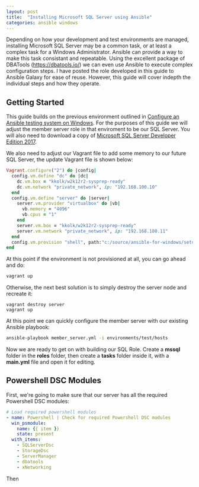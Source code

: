 ```yaml
---
layout: post
title:  "Installing Microsoft SQL Server using Ansible"
categories: ansible windows
---
```


Depending on how your development and test environments are managed, installing Microsoft SQL Server may be a common task, or at least a complex task for a Windows Administrator.   Ansible can provide a way to make this task consistant and repeatable.  Using the excellent package of DBATools (https://dbatools.io/) we can even use Ansible to execute complex configuration steps.  I have posted the role developed in this guide to Ansible Galaxy for ease of reuse.  However, this guide will cover indepth the individual steps and how they operate.
<!--more-->

## Getting Started

This guide builds on the previous environment outlined in [Configure an Ansible testing system on Windows](https://www.frostbyte.us/configure-an-ansible-testing-system-on-windows-part-1/).  For the purposes of this guide we will adjust the member server role in that enviroment to be our SQL Server.  You will also need to download a copy of [Microsoft SQL Server Developer Edition 2017](https://go.microsoft.com/fwlink/?linkid=853016).

We also need to adjust our Vagrant file to add some memory to our future SQL Server, the update Vagrant file is shown below:

```Ruby
Vagrant.configure("2") do |config|
  config.vm.define "dc" do |dc|
    dc.vm.box = "kkolk/w2k12r2-sysprep-ready"
    dc.vm.network "private_network", ip: "192.168.100.10"
  end
  config.vm.define "server" do |server|
    server.vm.provider "virtualbox" do |vb|
      vb.memory = "4096"
      vb.cpus = "1"
    end
    server.vm.box = "kkolk/w2k12r2-sysprep-ready"
    server.vm.network "private_network", ip: "192.168.100.11"
  end
  config.vm.provision "shell", path:"c:/source/ansible-for-windows/setup/scripts/ConfigureRemotingForAnsible.ps1"
end
```

At this point if the environment is not provisioned at all, you can go ahead and do:

```Bash
vagrant up
```

Otherwise, the next best solution is to simply destroy the server node and recreate it:

```Shell
vagrant destroy server
vagrant up
```

At this point we can quickly configure the member server with our existing Ansible playbook:

```Bash
ansible-playbook member_server.yml -i environments/test/hosts
```

Now we are ready to get on with building our SQL Role.  Create a **mssql** folder in the **roles** folder, then create a **tasks** folder inside it, with a **main.yml** file and open it for editing.

## Powershell DSC Modules

First, we're going to make sure that our server has all the required Powershell DSC modules:

```YAML
# Load required powershell modules
- name: Powershell | Check for required Powershell DSC modules
  win_psmodule:
    name: {{ item }}
    state: present
  with_items:
    - SQLServerDsc
    - StorageDsc
    - ServerManager
    - dbatools
    - xNetworking
```
Then

